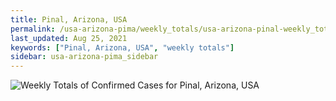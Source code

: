 ```yaml
---
title: Pinal, Arizona, USA
permalink: /usa-arizona-pima/weekly_totals/usa-arizona-pinal-weekly_totals.html
last_updated: Aug 25, 2021
keywords: ["Pinal, Arizona, USA", "weekly totals"]
sidebar: usa-arizona-pima_sidebar
---
```


![Weekly Totals of Confirmed Cases for Pinal, Arizona, USA](/covid_tracker/images/graphs/usa-arizona-pinal-weekly_totals_graph.png)
